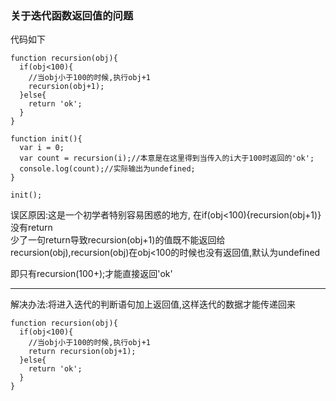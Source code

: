 ### 关于迭代函数返回值的问题

代码如下  
```
function recursion(obj){
  if(obj<100){
    //当obj小于100的时候,执行obj+1
    recursion(obj+1);
  }else{
    return 'ok';
  }
}

function init(){
  var i = 0;
  var count = recursion(i);//本意是在这里得到当传入的i大于100时返回的'ok';
  console.log(count);//实际输出为undefined;
}

init();
```

误区原因:这是一个初学者特别容易困惑的地方,
在if(obj<100){recursion(obj+1)}没有return  
少了一句return导致recursion(obj+1)的值既不能返回给recursion(obj),recursion(obj)在obj<100的时候也没有返回值,默认为undefined

即只有recursion(100+);才能直接返回'ok'
  

 ***

解决办法:将进入迭代的判断语句加上返回值,这样迭代的数据才能传递回来
```
function recursion(obj){
  if(obj<100){
    //当obj小于100的时候,执行obj+1
    return recursion(obj+1);
  }else{
    return 'ok';
  }
}
```